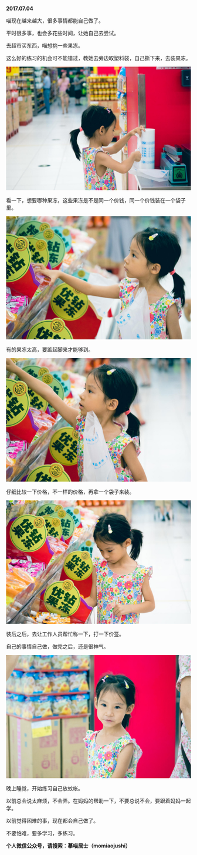
          
            
**2017.07.04**

喵现在越来越大，很多事情都能自己做了。

平时很多事，也会多花些时间，让她自己去尝试。

去超市买东西，喵想挑一些果冻。

这么好的练习的机会可不能错过，教她去旁边取塑料袋，自己撕下来，去装果冻。




![](img/51001-80c426ed8cd7a9c1.jpg)




看一下，想要哪种果冻，这些果冻是不是同一个价钱，同一个价钱装在一个袋子里。




![](img/51001-e452c9aba2bc6bd6.jpg)




有的果冻太高，要踮起脚来才能够到。




![](img/51001-7f728afdb50cd9e7.jpg)




仔细比较一下价格，不一样的价格，再拿一个袋子来装。




![](img/51001-fb1c3853a8f8e09b.jpg)




装后之后，去让工作人员帮忙称一下，打一下价签。

自己的事情自己做，做完之后，还是很神气。




![](img/51001-018d1868324d4468.jpg)




晚上睡觉，开始练习自己放蚊帐。

以前总会说太麻烦，不会弄。在妈妈的帮助一下，不要总说不会，要跟着妈妈一起学。

以前觉得困难的事，现在都会自己做了。

不要怕难，要多学习，多练习。


**个人微信公众号，请搜索：摹喵居士（momiaojushi）**

          
        